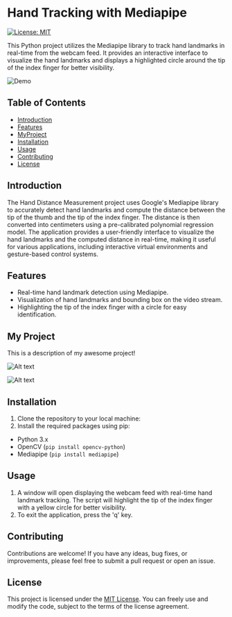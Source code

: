 #  Hand Tracking with Mediapipe


[![License: MIT](https://img.shields.io/badge/License-MIT-blue.svg)](https://opensource.org/licenses/MIT)

This Python project utilizes the Mediapipe library to track hand landmarks in real-time from the webcam feed. It provides an interactive interface to visualize the hand landmarks and displays a highlighted circle around the tip of the index finger for better visibility.

![Demo](demo.gif)

## Table of Contents
- [Introduction](#introduction)
- [Features](#features)
- [MyProject](#MyProject)
- [Installation](#installation)
- [Usage](#usage)
- [Contributing](#contributing)
- [License](#license)

## Introduction

The Hand Distance Measurement project uses Google's Mediapipe library to accurately detect hand landmarks and compute the distance between the tip of the thumb and the tip of the index finger. The distance is then converted into centimeters using a pre-calibrated polynomial regression model. The application provides a user-friendly interface to visualize the hand landmarks and the computed distance in real-time, making it useful for various applications, including interactive virtual environments and gesture-based control systems.

## Features

- Real-time hand landmark detection using Mediapipe.
- Visualization of hand landmarks and bounding box on the video stream.
- Highlighting the tip of the index finger with a circle for easy identification.
## My Project
 This is a description of my awesome project!

 
 <img
  src="one_hand_1.png"
  alt="Alt text"
  title="Optional title"
  style="display: inline-block; margin: 0 auto; max-width: 300px">

  <img
  src="two_hand.png"
  alt="Alt text"
  title="Optional title"
  style="display: inline-block; margin: 0 auto; max-width: 300px">

## Installation

1. Clone the repository to your local machine:
2. Install the required packages using pip:
 - Python 3.x
 - OpenCV (`pip install opencv-python`)
 - Mediapipe (`pip install mediapipe`)
## Usage

1. A window will open displaying the webcam feed with real-time hand landmark tracking. The script will highlight the tip of the index finger with a yellow circle for better visibility.
2. To exit the application, press the 'q' key.

## Contributing

Contributions are welcome! If you have any ideas, bug fixes, or improvements, please feel free to submit a pull request or open an issue.

## License

This project is licensed under the [MIT License](LICENSE). You can freely use and modify the code, subject to the terms of the license agreement.

